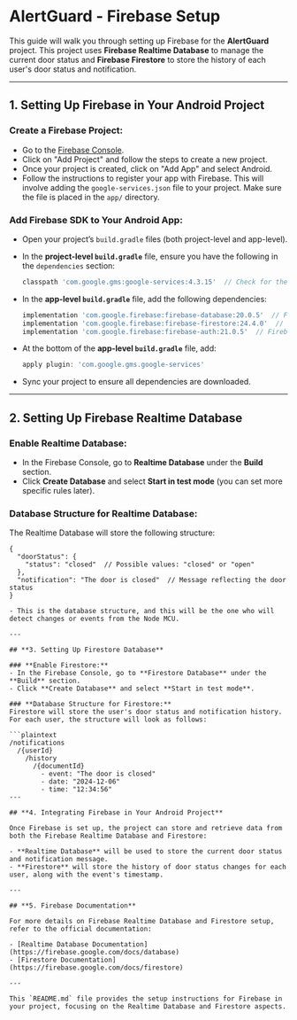 # AlertGuard - Firebase Setup

This guide will walk you through setting up Firebase for the **AlertGuard** project. This project uses **Firebase Realtime Database** to manage the current door status and **Firebase Firestore** to store the history of each user's door status and notification.

---

## **1. Setting Up Firebase in Your Android Project**

### **Create a Firebase Project:**
- Go to the [Firebase Console](https://console.firebase.google.com/).
- Click on "Add Project" and follow the steps to create a new project.
- Once your project is created, click on "Add App" and select Android.
- Follow the instructions to register your app with Firebase. This will involve adding the `google-services.json` file to your project. Make sure the file is placed in the `app/` directory.

### **Add Firebase SDK to Your Android App:**
- Open your project’s `build.gradle` files (both project-level and app-level).
- In the **project-level `build.gradle`** file, ensure you have the following in the `dependencies` section:
  ```gradle
  classpath 'com.google.gms:google-services:4.3.15'  // Check for the latest version

- In the **app-level `build.gradle`** file, add the following dependencies:

  ```gradle
  implementation 'com.google.firebase:firebase-database:20.0.5'  // Firebase Realtime Database
  implementation 'com.google.firebase:firebase-firestore:24.4.0'  // Firebase Firestore
  implementation 'com.google.firebase:firebase-auth:21.0.5'  // Firebase Authentication (if using)

- At the bottom of the **app-level `build.gradle`** file, add:

  ```gradle
  apply plugin: 'com.google.gms.google-services'

- Sync your project to ensure all dependencies are downloaded.

---

## **2. Setting Up Firebase Realtime Database**

### **Enable Realtime Database:**
- In the Firebase Console, go to **Realtime Database** under the **Build** section.
- Click **Create Database** and select **Start in test mode** (you can set more specific rules later).

### **Database Structure for Realtime Database:**
The Realtime Database will store the following structure:

```plaintext
{
  "doorStatus": {
    "status": "closed"  // Possible values: "closed" or "open"
  },
  "notification": "The door is closed"  // Message reflecting the door status
}

- This is the database structure, and this will be the one who will detect changes or events from the Node MCU.

---

## **3. Setting Up Firestore Database**

### **Enable Firestore:**
- In the Firebase Console, go to **Firestore Database** under the **Build** section.
- Click **Create Database** and select **Start in test mode**.

### **Database Structure for Firestore:**
Firestore will store the user's door status and notification history. For each user, the structure will look as follows:

```plaintext
/notifications
  /{userId}
    /history
      /{documentId}
        - event: "The door is closed"
        - date: "2024-12-06"
        - time: "12:34:56"
---

## **4. Integrating Firebase in Your Android Project**

Once Firebase is set up, the project can store and retrieve data from both the Firebase Realtime Database and Firestore:

- **Realtime Database** will be used to store the current door status and notification message.
- **Firestore** will store the history of door status changes for each user, along with the event's timestamp.

---

## **5. Firebase Documentation**

For more details on Firebase Realtime Database and Firestore setup, refer to the official documentation:

- [Realtime Database Documentation](https://firebase.google.com/docs/database)
- [Firestore Documentation](https://firebase.google.com/docs/firestore)

---

This `README.md` file provides the setup instructions for Firebase in your project, focusing on the Realtime Database and Firestore aspects.

